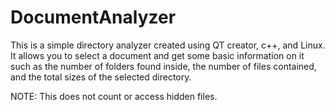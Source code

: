 # DocumentAnalyzer
This is a simple directory analyzer created using QT creator, c++, and Linux. It allows you to select a document and get some basic information on it such as the number of folders found inside, the number of files contained, and the total sizes of the selected directory.

NOTE: This does not count or access hidden files.
